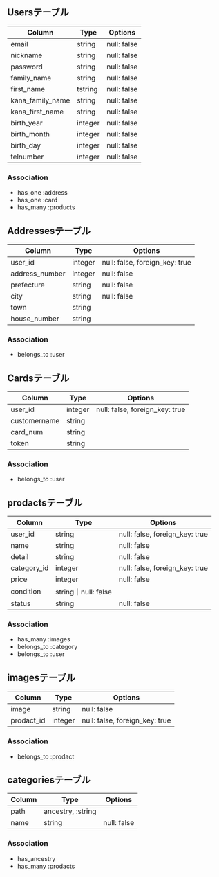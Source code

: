 ## Usersテーブル
|Column|Type|Options|
|------|----|-------|
|email|string|null: false|
|nickname|string|null: false|
|password|string|null: false|
|family_name|string|null: false|
|first_name|tstring|null: false|
|kana_family_name|string|null: false|
|kana_first_name|string|null: false|
|birth_year|integer|null: false|
|birth_month|integer|null: false|
|birth_day|integer|null: false|
|telnumber|integer|null: false|

### Association
- has_one :address
- has_one :card
- has_many :products
## Addressesテーブル
|Column|Type|Options|
|------|----|-------|
|user_id|integer|null: false, foreign_key: true|
|address_number|integer|null: false|
|prefecture|string|null: false|
|city|string|null: false|
|town|string||
|house_number|string||
### Association
- belongs_to :user

## Cardsテーブル
|Column|Type|Options|
|------|----|-------|
|user_id|integer|null: false, foreign_key: true|
|customername|string||
|card_num|string||
|token|string||
### Association
- belongs_to :user


## prodactsテーブル
|Column|Type|Options|
|------|----|-------|
|user_id|string|null: false, foreign_key: true|
|name|string|null: false|
|detail|string|null: false|
|category_id|integer|null: false, foreign_key: true|
|price|integer|null: false|
|condition|string｜null: false|
|status|string|null: false|


### Association
- has_many :images
- belongs_to :category
- belongs_to :user


## imagesテーブル
|Column|Type|Options|
|------|----|-------|
|image|string|null: false|
|prodact_id|integer|null: false, foreign_key: true|
### Association
- belongs_to :prodact

## categoriesテーブル
|Column|Type|Options|
|------|----|-------|
|path|ancestry, :string||
|name|string|null: false|

### Association
- has_ancestry
- has_many :prodacts
